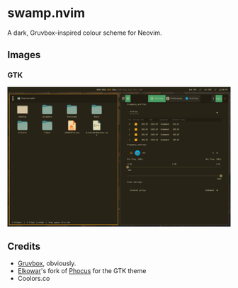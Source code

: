 # swamp.nvim
A dark, Gruvbox-inspired colour scheme for Neovim.

## Images

### GTK
![Alt text](Gallery/gtk.png)


## Credits
- [Gruvbox](https://github.com/morhetz/gruvbox), obviously.
- [Elkowar](https://github.com/elkowar/gtk)'s fork of [Phocus](https://github.com/phocus/gtk) for the GTK theme
- Coolors.co